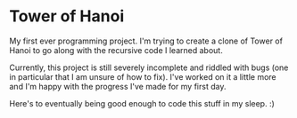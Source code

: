 # Tower of Hanoi
My first ever programming project. I'm trying to create a clone of Tower of Hanoi to go along with the recursive code I learned about.

Currently, this project is still severely incomplete and riddled with bugs (one in particular that I am unsure of how to fix). I've worked on it a little more and I'm happy with the progress I've made for my first day.

Here's to eventually being good enough to code this stuff in my sleep. :)
